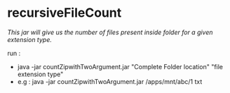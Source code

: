 # recursiveFileCount
*This jar will give us the number of files present inside folder for a given extension type.*

run : 
- java -jar countZipwithTwoArgument.jar "Complete Folder location" "file extension  type" 
- e.g : java -jar countZipwithTwoArgument.jar /apps/mnt/abc/1 txt
